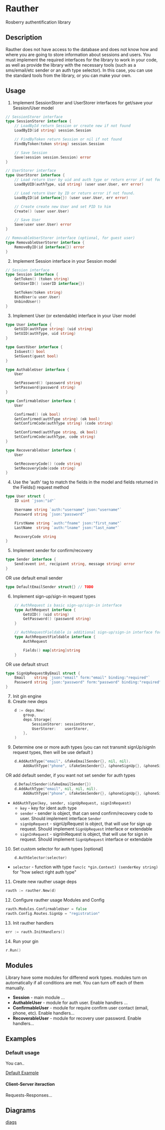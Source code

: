 # Rauther

Rosberry authentification library

## Description

Rauther does not have access to the database and does not know how and where you are going to store information about sessions and users.
You must implement the required interfaces for the library to work in your code, as well as provide the library with the necessary tools (such as a sms/email/etc sender or an auth type selector). In this case, you can use the standard tools from the library, or you can make your own.

## Usage

1. Implement SessionStorer and UserStorer interfaces for get/save your Session/User model

```go
// SessionStorer interface
type SessionStorer interface {
	// LoadById return Session or create new if not found
	LoadByID(id string) session.Session

	// FindByToken return Session or nil if not found
	FindByToken(token string) session.Session

	// Save Session
	Save(session session.Session) error
}

// UserStorer interface
type UserStorer interface {
	// Load return User by uid and auth type or return error if not found.
	LoadByUID(authType, uid string) (user user.User, err error)

	// Load return User by ID or return error if not found.
	LoadByID(id interface{}) (user user.User, err error)

	// Create create new User and set PID to him
	Create() (user user.User)

	// Save User
	Save(user user.User) error
}

// RemovableUserStorer interface (optional, for guest user)
type RemovableUserStorer interface {
	RemoveByID(id interface{}) error
}
```

2. Implement Session interface in your Session model

```go
// Session interface
type Session interface {
	GetToken() (token string)
	GetUserID() (userID interface{})

	SetToken(token string)
	BindUser(u user.User)
	UnbindUser()
}
```

3. Implement User (or extendable) interface in your User model

```go
type User interface {
	GetUID(authType string) (uid string)
	SetUID(authType, uid string)
}

type GuestUser interface {
	IsGuest() bool
	SetGuest(guest bool)
}

type AuthableUser interface {
	User

	GetPassword() (password string)
	SetPassword(password string)
}

type ConfirmableUser interface {
	User

	Confirmed() (ok bool)
	GetConfirmed(authType string) (ok bool)
	GetConfirmCode(authType string) (code string)

	SetConfirmed(authType string, ok bool)
	SetConfirmCode(authType, code string)
}

type RecoverableUser interface {
	User

	GetRecoveryCode() (code string)
	SetRecoveryCode(code string)
}
```

4. Use the 'auth' tag to match the fields in the model and fields returned in the Fields() request method

```go
type User struct {
	ID uint `json:"id"`

	Username string `auth:"username" json:"username"`
	Password string `json:"password"`

	FirstName string `auth:"fname" json:"first_name"`
	LastName  string `auth:"lname" json:"last_name"`

	RecoveryCode string
}
```

5. Implement sender for confirm/recovery

```go
type Sender interface {
	Send(event int, recipient string, message string) error
}
```

OR use default email sender

```go
type DefaultEmailSender struct{} // TODO
```

6. Implement sign-up/sign-in request types

```go
	// AuthRequest is basic sign-up/sign-in interface
    type AuthRequest interface {
		GetUID() (uid string)
		GetPassword() (password string)
	}

	// AuthRequestFieldable is additional sign-up/sign-in interface for use additional fields
	type AuthRequestFieldable interface {
		AuthRequest

		Fields() map[string]string
	}
```

OR use default struct

```go
type SignUpRequestByEmail struct {
	Email    string `json:"email" form:"email" binding:"required"`
	Password string `json:"password" form:"password" binding:"required"`
}
```

7. Init gin engine
8. Create new deps

```go
    d := deps.New(
		group,
		deps.Storage{
			SessionStorer: sessionStorer,
			UserStorer:    userStorer,
		},
	)
```

9. Determine one or more auth types (you can not transmit signUp/signIn request types, then will be use default )

```go
	d.AddAuthType("email", &fakeEmailSender{}, nil, nil).
		AddAuthType("phone", &fakeSmsSender{}, &phoneSignUp{}, &phoneSignIn{})
```

OR add default sender, if you want not set sender for auth types

```go
	d.DefaultSender(&fakeEmailSender{})
	d.AddAuthType("email", nil, nil, nil).
		AddAuthType("phone", &fakeSmsSender{}, &phoneSignUp{}, &phoneSignIn{})

```

- `AddAuthType(key, sender, signUpRequest, signInRequest)`
  - `key` - key for ident auth type
  - `sender` - sender is object, that can send confirm/recovery code to user. Should implement interface `Sender`
  - `signUpRequest` - signUpRequest is object, that will use for sign up request. Should implement `SignUpRequest` interface or extendable
  - `signInRequest` - signInRequest is object, that will use for sign in request. Should implement `SignUpRequest` interface or extendable

10. Set custom selector for auth types [optional]

```go
	d.AuthSelector(selector)
```

- `selector` - function with type `func(c *gin.Context) (senderKey string)` for "how select right auth type"

11. Create new rauther usage deps

```go
rauth := rauther.New(d)
```

12. Configure rauther usage Modules and Config

```go
rauth.Modules.ConfirmableUser = false
rauth.Config.Routes.SignUp = "registration"
```

13. Init rauther handlers

```go
err := rauth.InitHandlers()
```

14. Run your gin

```go
r.Run()
```

## Modules

Library have some modules for differend work types. modules turn on automatically if all conditions are met. You can turn off each of them manually.

- **Session** - main module ...
- **AuthableUser** - module for auth user. Enable handlers ...
- **ConfirmableUser** - module for require confirm user contact (email, phone, etc). Enable handlers...
- **RecoverableUser** - module for recovery user password. Enable handlers...

## Examples

### Default usage

You can..

[Default Example](./example/default/full/README.md)

#### Client-Server iteraction

Requests-Responses...

## Diagrams

[diags](./doc/diags/preview)
